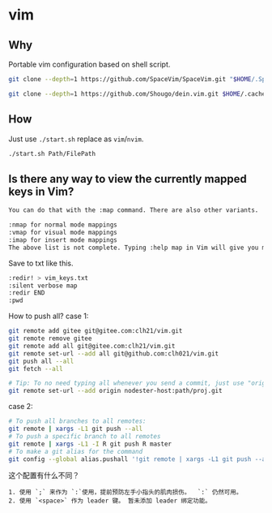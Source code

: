 # vim

## Why
Portable vim configuration based on shell script.
```bash
git clone --depth=1 https://github.com/SpaceVim/SpaceVim.git "$HOME/.SpaceVim"

git clone --depth=1 https://github.com/Shougo/dein.vim.git $HOME/.cache/vimfiles/repos/github.com/Shougo/dein.vim
```

## How
Just use `./start.sh` replace as `vim`/`nvim`.
```bash
./start.sh Path/FilePath
```

## Is there any way to view the currently mapped keys in Vim?
```bash
You can do that with the :map command. There are also other variants.

:nmap for normal mode mappings
:vmap for visual mode mappings
:imap for insert mode mappings
The above list is not complete. Typing :help map in Vim will give you more info.
```

Save to txt like this.
```bash
:redir! > vim_keys.txt
:silent verbose map
:redir END
:pwd
```

How to push all?
case 1:
```bash
git remote add gitee git@gitee.com:clh21/vim.git
git remote remove gitee
git remote add all git@gitee.com:clh21/vim.git
git remote set-url --add all git@github.com:clh021/vim.git
git push all --all
git fetch --all

# Tip: To no need typing all whenever you send a commit, just use "origin" instead of "all":
git remote set-url --add origin nodester-host:path/proj.git
```

case 2:
```bash
# To push all branches to all remotes:
git remote | xargs -L1 git push --all
# To push a specific branch to all remotes
git remote | xargs -L1 -I R git push R master
# To make a git alias for the command
git config --global alias.pushall '!git remote | xargs -L1 git push --all'
```

这个配置有什么不同？
```
1. 使用 `;` 来作为 `:`使用，提前预防左手小指头的肌肉损伤。  `:` 仍然可用。
2. 使用 `<space>` 作为 leader 键。 暂未添加 leader 绑定功能。
```
